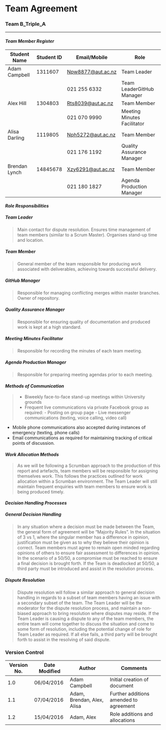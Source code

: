 # Team Agreement 


### Team B_Triple_A
___
#### *Team Member Register*
|Student Name  |	Student ID | Email/Mobile     |	Role                        |
|--------------|------------|---------------------|-----------------------------|
|Adam Campbell |	1311607 |	Npw8877@aut.ac.nz | Team Leader                 |
|              |            |  021 255 6332       |	Team LeaderGitHub Manager   |
|Alex Hill     |	1304803 |	Rts8039@aut.ac.nz | Team Member                 |
|              |            |  021 070 9990       | Meeting Minutes Facilitator |
|Alisa Darling |	1119805 |	Nph5272@aut.ac.nz |	Team Member                 |
|              |            |    021 176 1192     |Quality Assurance Manager    |
|Brendan Lynch | 14845678   | Xzy6291@aut.ac.nz   |	Team Member                 |
|              |            |  021 180 1827       |Agenda Production Manager    |

#### *Role Responsibilities*

##### Team Leader
> Main contact for dispute resolution. Ensures time management of team members (similar to a Scrum Master). Organises stand-up time and location.

##### Team Member
> General member of the team responsible for producing work associated with deliverables, achieving towards successful delivery.

##### GitHub Manager
> Responsible for managing conflicting merges within master branches. Owner of repository.

##### Quality Assurance Manager
> Responsible for ensuring quality of documentation and produced work is kept at a high standard.

##### Meeting Minutes Facilitator
> Responsible for recording the minutes of each team meeting.

##### Agenda Production Manager
> Responsible for preparing meeting agendas prior to each meeting.


#### *Methods of Communication*

> - Biweekly face-to-face stand-up meetings within University grounds
> - Frequent live communications via private Facebook group as required:
    -	Posting on group page
    -	Live messenger communications (texting, voice calling, video call)
-	Mobile phone communications also accepted during instances of emergency (texting, phone calls)
-	Email communications as required for maintaining tracking of critical points of discussion.


#### *Work Allocation Methods*

> As we will be following a Scrumban approach to the production of this report and artefacts, team members will be responsible for assigning themselves work. This follows the practices outlined for work allocation within a Scrumban environment. The Team Leader will still maintain frequent enquiries with team members to ensure work is being produced timely.


#### *Decision Handling Processes*
##### General Decision Handling
> In any situation where a decision must be made between the Team, the general form of agreement will be “Majority Rules”. In the situation of 3 vs 1, where the singular member has a difference in opinion, justification must be given as to why they believe their opinion is correct. Team members must agree to remain open minded regarding opinions of others to ensure fair assessment to differences in opinion. In the scenario of a 50/50, a compromise must be reached to ensure a final decision is brought forth. If the Team is deadlocked at 50/50, a third party must be introduced and assist in the resolution process.

##### Dispute Resolution
> Dispute resolution will follow a similar approach to general decision handling in regards to a subset of team members having an issue with a secondary subset of the team. The Team Leader will be the moderator for the dispute resolution process, and maintain a non-biased approach to bring resolution where disputes may reside. If the Team Leader is causing a dispute to any of the team members, the entire team will come together to discuss the situation and come to some form of resolution, including the potential change of role for Team Leader as required. If all else fails, a third party will be brought forth to assist in the resolving of said dispute. 

### **Version Control**

|Version No.|Date Modified|Author                    |Comments                   |
|-----------|-------------|--------------------------|---------------------------|
| 1.0 |	06/04/2016 |	Adam Campbell |	Initial creation of document |
| 1.1 |	07/04/2016 |	Adam, Brendan, Alex, Alisa |	Further additions amended  to agreement |
| 1.2 |	15/04/2016 |	Adam, Alex |	Role additions and allocations |

